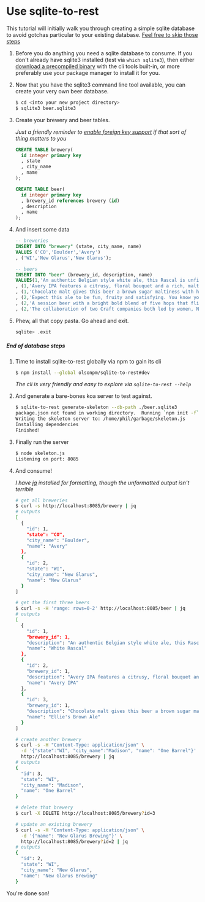 # Use sqlite-to-rest

This tutorial will initially walk you through creating a simple sqlite database
to avoid gotchas particular to your existing database. [Feel free to skip
those steps](#end-of-database-steps)

1. Before you do anything you need a sqlite database to consume. If you
   don't already have sqlite3 installed (test via `which sqlite3`), then either
   [download a precompiled binary](https://www.sqlite.org/download.html) with the
   cli tools built-in, or more preferably use your package manager to install
   it for you.

2. Now that you have the sqlite3 command line tool available, you can create
   your very own beer database.

   ```sh
   $ cd <into your new project directory>
   $ sqlite3 beer.sqlite3
   ```

3. Create your brewery and beer tables.

   _Just a friendly reminder to [enable foreign key support](https://www.sqlite.org/foreignkeys.html#fk_enable)
   if that sort of thing matters to you_

   ```sql
   CREATE TABLE brewery(
     id integer primary key
     , state
     , city_name
     , name
   );

   CREATE TABLE beer(
     id integer primary key
     , brewery_id references brewery (id)
     , description
     , name
   );
   ```

4. And insert some data

   ```sql
   -- breweries
   INSERT INTO "brewery" (state, city_name, name)
   VALUES ('CO','Boulder','Avery')
   , ('WI','New Glarus','New Glarus');

   -- beers
   INSERT INTO "beer" (brewery_id, description, name)
   VALUES(1,'An authentic Belgian style white ale, this Rascal is unfiltered and cleverly spiced with coriander and Curaçao orange peel producing a refreshingly zesty classic ale.','White Rascal')
   , (1,'Avery IPA features a citrusy, floral bouquet and a rich, malty finish.','Avery IPA')
   , (1,'Chocolate malt gives this beer a brown sugar maltiness with hints of vanilla and nuts, while subtle hopping gives it an overall drinkability that’s second to none.','Ellie''s Brown Ale')
   , (2,'Expect this ale to be fun, fruity and satisfying. You know you''re in Wisconsin when you see the Spotted Cow.','Spotted Cow')
   , (2,'A session beer with a bright bold blend of five hops that flirt obligingly with the smooth malty backside.','Moon Man')
   , (2,'The collaboration of two Craft companies both led by women, New Glarus Brewing and Weyermann Malting, is unique. You hold the result “Two Women” a Classic Country Lager.','Two Women');
   ```

5. Phew, all that copy pasta. Go ahead and exit.
   ```sh
   sqlite> .exit
   ```

##### End of database steps

1. Time to install sqlite-to-rest globally via npm to gain its cli

   ```sh
   $ npm install --global olsonpm/sqlite-to-rest#dev
   ```

   _The cli is very friendly and easy to explore via `sqlite-to-rest --help`_

2. And generate a bare-bones koa server to test against.

   ```sh
   $ sqlite-to-rest generate-skeleton --db-path ./beer.sqlite3
   package.json not found in working directory.  Running `npm init -f`.
   Writing the skeleton server to: /home/phil/garbage/skeleton.js
   Installing dependencies
   Finished!
   ```

3. Finally run the server

   ```sh
   $ node skeleton.js
   Listening on port: 8085
   ```

4. And consume!

   _I have [jq](https://stedolan.github.io/jq/) installed for formatting, though
   the unformatted output isn't terrible_

   ```sh
   # get all breweries
   $ curl -s http://localhost:8085/brewery | jq
   # outputs
   [
     {
       "id": 1,
       "state": "CO",
       "city_name": "Boulder",
       "name": "Avery"
     },
     {
       "id": 2,
       "state": "WI",
       "city_name": "New Glarus",
       "name": "New Glarus"
     }
   ]

   # get the first three beers
   $ curl -s -H 'range: rows=0-2' http://localhost:8085/beer | jq
   # outputs
   [
     {
       "id": 1,
       "brewery_id": 1,
       "description": "An authentic Belgian style white ale, this Rascal is unfiltered and cleverly spiced with coriander and Curaçao orange peel producing a refreshingly zesty classic ale.",
       "name": "White Rascal"
     },
     {
       "id": 2,
       "brewery_id": 1,
       "description": "Avery IPA features a citrusy, floral bouquet and a rich, malty finish.",
       "name": "Avery IPA"
     },
     {
       "id": 3,
       "brewery_id": 1,
       "description": "Chocolate malt gives this beer a brown sugar maltiness with hints of vanilla and nuts, while subtle hopping gives it an overall drinkability that’s second to none.",
       "name": "Ellie's Brown Ale"
     }
   ]

   # create another brewery
   $ curl -s -H "Content-Type: application/json" \
     -d '{"state":"WI", "city_name":"Madison", "name": "One Barrel"}' \
     http://localhost:8085/brewery | jq
   # outputs
   {
     "id": 3,
     "state": "WI",
     "city_name": "Madison",
     "name": "One Barrel"
   }

   # delete that brewery
   $ curl -X DELETE http://localhost:8085/brewery?id=3

   # update an existing brewery
   $ curl -s -H "Content-Type: application/json" \
     -d '{"name": "New Glarus Brewing"}' \
     http://localhost:8085/brewery?id=2 | jq
   # outputs
   {
     "id": 2,
     "state": "WI",
     "city_name": "New Glarus",
     "name": "New Glarus Brewing"
   }
   ```

You're done son!
